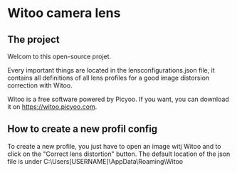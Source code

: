 # Witoo camera lens

## The project

Welcom to this open-source projet.

Every important things are located in the lensconfigurations.json file, it contains all definitions of all lens profiles for a good image distorsion correction with Witoo.

Witoo is a free software powered by Picyoo. If you want, you can download it on https://witoo.picyoo.com.

## How to create a new profil config
To create a new profile, you just have to open an image witj Witoo and to click on the "Correct lens distortion" button.
The default location of the json file is under C:\Users\[USERNAME]\AppData\Roaming\Witoo
